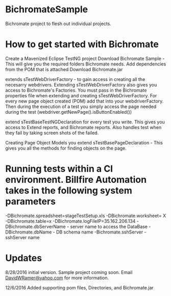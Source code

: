 # BichromateSample
Bichromate project to flesh out individual projects.

# How to get started with Bichromate

Create a Mavenized Eclipse TestNG project
Download Bichromate Sample - This will give you the required folders Bichromate needs.
Add dependencies from the POM that is attached
Download Bichromate.jar

extends sTestWebDriverFactory - to gain access in creating all the necesarry webdrivers. Extending sTestWebDriverFactory also gives you access to Bichromate's Factories. You must pass in the Bichromate properties file when extending and creating sTestWebDriverFactory. For every new page object created (POM) add that into your webdriverFactory. Then during the execution of a test you simply access the page needed during the test (webdriver.getNewPage().isButtonEnabled())

extend sTestBaseTestNGDeclaration  for every test you write. This gives you access to Extend reports, and Bichromate reports. Also handles test when they fail by taking screen shots of the failed.

Creating Page Object Models you extend sTestBasePageDeclaration - This gives you all the methods for finding objects on the page.

# Running tests within a CI environment. Billfire Automation takes in the following system parameters

-DBichromate.spreadsheet=stageTestSetup.xls
-DBichromate.worksheet= X
-DBichromate.table=x
-DBichromate.logFileIP=35.162.206.134
-DBichromate.dbServerName - server name to access the DataBase
-DBichromate.dbName - DB schema name
-Bichromate.sshServer - sshServer name


# Updates
8/28/2016 initial version. Sample project coming soon.  Email DavidWRamer@yahoo.com for more information.

12/6/2016  Added supporting pom files, Directories, and Bichromate.jar

